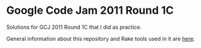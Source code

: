 # Google Code Jam 2011 Round 1C

Solutions for GCJ 2011 Round 1C that I did as practice.

General information about this repository and Rake tools used in it are
[here](https://github.com/clifff/Google-Code-Jam).
